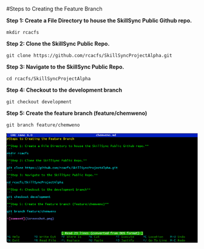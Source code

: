 #Steps to Creating the Feature Branch

**Step 1: Create a File Directory to house the SkillSync Public Github repo.** 
```
mkdir rcacfs
```
**Step 2: Clone the SkillSync Public Repo.**
```
git clone https://github.com/rcacfs/SkillSyncProjectAlpha.git
```
**Step 3: Navigate to the SkillSync Public Repo.**
```
cd rcacfs/SkillSyncProjectAlpha
```
**Step 4: Checkout to the development branch**
```
git checkout development
```
**Step 5: Create the feature branch (feature/chemweno)**
```
git branch feature/chemweno
```
![comment](Screenshot1.png)
